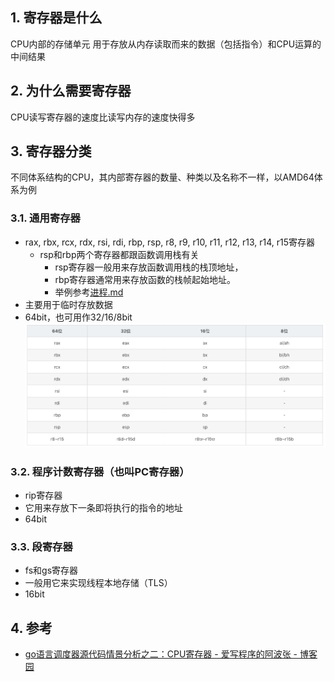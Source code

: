 ## 1. 寄存器是什么
CPU内部的存储单元
用于存放从内存读取而来的数据（包括指令）和CPU运算的中间结果

## 2. 为什么需要寄存器
CPU读写寄存器的速度比读写内存的速度快得多


## 3. 寄存器分类
不同体系结构的CPU，其内部寄存器的数量、种类以及名称不一样，以AMD64体系为例

### 3.1. 通用寄存器
- rax, rbx, rcx, rdx, rsi, rdi, rbp, rsp, r8, r9, r10, r11, r12, r13, r14, r15寄存器
    - rsp和rbp两个寄存器都跟函数调用栈有关
        - rsp寄存器一般用来存放函数调用栈的栈顶地址，
        - rbp寄存器通常用来存放函数的栈帧起始地址。
        - 举例参考[进程.md](../Operating_System/Linux/进程.md)
- 主要用于临时存放数据
- 64bit，也可用作32/16/8bit
![](https://raw.githubusercontent.com/TDoct/images/master/1598195734_20200823231529203_29412.png)
### 3.2. 程序计数寄存器（也叫PC寄存器）
- rip寄存器
- 它用来存放下一条即将执行的指令的地址
- 64bit
### 3.3. 段寄存器
- fs和gs寄存器
- 一般用它来实现线程本地存储（TLS）
- 16bit
## 4. 参考
- [go语言调度器源代码情景分析之二：CPU寄存器 \- 爱写程序的阿波张 \- 博客园](https://www.cnblogs.com/abozhang/p/10766689.html)